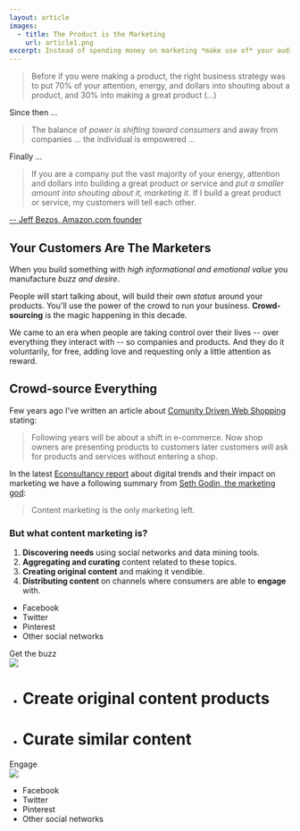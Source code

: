 ```yaml
---
layout: article
images:
  - title: The Product is the Marketing
    url: article1.png
excerpt: Instead of spending money on marketing *make use of* your audience.
---
```


> Before if you were making a product, the right business strategy was to 
> put 70% of your attention, energy, and dollars into shouting about a product, 
> and 30% into making a great product (...)

Since then ...

> The balance of *power is shifting toward consumers* and away from companies 
> ... the individual is empowered ...

Finally ...

> If you are a company put the vast majority of your energy, 
> attention and dollars into building a great product or service and 
> *put a smaller amount into shouting about it, marketing it.* 
> If I build a great product or service, my customers will tell each other.

[-- Jeff Bezos, Amazon.com founder](http://www.twistimage.com/blog/archives/product-is-the-new-marketing/ "Jeff Bezos on Content Marketing")




## Your Customers Are The Marketers

When you build something with *high informational and emotional value* you manufacture
*buzz and desire*.

People will start talking about, will build their own *status* around your products.
You'll use the power of the crowd to run your business. 
**Crowd-sourcing** is the magic happening in this decade.

We came to an era when people are taking control over their lives -- over
everything they interact with -- so companies and products.
And they do it voluntarily, for free, adding love and requesting only a 
little attention as reward.

 

## Crowd-source Everything

Few years ago I've written an article about 
[Comunity Driven Web Shopping](http://clair.ro/blog/2009/08/18/community-driven-web-shopping/ "Comunity Driven Web Shopping")
stating:

> Following years will be about a shift in e-commerce. 
> Now shop owners are presenting products to customers 
> later customers will ask for products and services without entering a shop.

In the latest [Econsultancy report](http://econsultancy.com/) about 
digital trends and their impact on marketing we have a following summary from
[Seth Godin, the marketing god](http://www.sethgodin.com/sg/):

> Content marketing is the only marketing left.

### But what content marketing is?

1. **Discovering needs** using social networks and data mining tools.
2. **Aggregating and curating** content related to these topics. 
3. **Creating original content** and making it vendible.
4. **Distributing content** on channels where consumers are able to **engage** with.
 
<div id="infogr" class="article1 block">
  <ul id="logos1" class="social-networks inline-list">
    <li>Facebook</li>
    <li>Twitter</li>
    <li>Pinterest</li>
    <li class="last">Other social networks</li>
  </ul>
  
  <div id="buzz" class="">
    Get the buzz
  </div>
  <img src="{{ site.images }}/arrow1.png" />
    
  <ul id="create" class="inline-list">
    <li><h1>Create original content products</h1></li>
    <li class="last"><h1>Curate similar content</h1></li>
  </ul>  
  
  <div id="engage" class="">
    Engage
  </div>
  <img id="arrow2" src="{{ site.images }}/arrow2.png" />
  
  <ul id="logos2" class="social-networks inline-list">
    <li>Facebook</li>
    <li>Twitter</li>
    <li>Pinterest</li>
    <li class="last">Other social networks</li>
  </ul>
</div>







